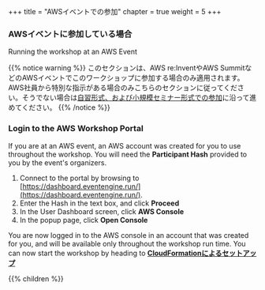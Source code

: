 +++
title = "AWSイベントでの参加"
chapter = true
weight = 5
+++

### AWSイベントに参加している場合
Running the workshop at an AWS Event

{{% notice warning %}}
このセクションは、AWS re:InventやAWS SummitなどのAWSイベントでこのワークショップに参加する場合のみ適用されます。AWS社員から特別な指示がある場合のみこちらのセクションに従ってください。そうでない場合は[自習形式、および小規模セミナー形式での参加](/ja/running-amazon-ec2-workloads-at-scale/before/self_paced)に沿って進めてください。
{{% /notice %}}

### Login to the AWS Workshop Portal

If you are at an AWS event, an AWS account was created for you to use throughout the workshop. You will need the **Participant Hash** provided to you by the event's organizers.

1. Connect to the portal by browsing to [https://dashboard.eventengine.run/](https://dashboard.eventengine.run/).
2. Enter the Hash in the text box, and click **Proceed** 
3. In the User Dashboard screen, click **AWS Console** 
4. In the popup page, click **Open Console** 

You are now logged in to the AWS console in an account that was created for you, and will be available only throughout the workshop run time.
You can now start the workshop by heading to [**CloudFormationによるセットアップ**](/ja/running-amazon-ec2-workloads-at-scale/launch_cloudformation.html)


{{% children %}}
